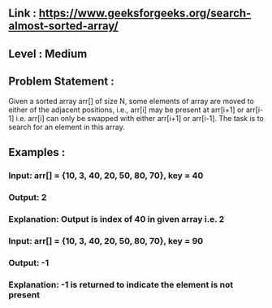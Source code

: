 ## Link : https://www.geeksforgeeks.org/search-almost-sorted-array/
## Level : Medium
## Problem Statement :
Given a sorted array arr[] of size N, some elements of array are moved to either of the adjacent positions, i.e., arr[i] may be present at arr[i+1] or arr[i-1] i.e. arr[i] can only be swapped with either arr[i+1] or arr[i-1]. The task is to search for an element in this array.

## Examples : 

### Input: arr[] =  {10, 3, 40, 20, 50, 80, 70}, key = 40
### Output: 2 
### Explanation: Output is index of 40 in given array i.e. 2

### Input: arr[] =  {10, 3, 40, 20, 50, 80, 70}, key = 90
### Output: -1
### Explanation: -1 is returned to indicate the element is not present
